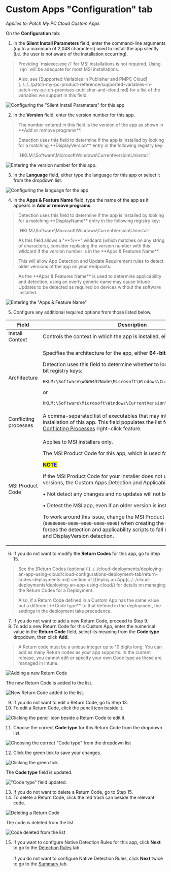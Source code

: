 # Custom Apps "Configuration" tab

_Applies to: Patch My PC Cloud Custom Apps_

On the **Configuration** tab:

1. In the **Silent Install Parameters** field, enter the command-line arguments (up to a maximum of 2,048 characters) used to install the app silently (i.e. the user is not aware of the installation occurring).

<blockquote class="wp-block-quote is-note">
<p>Providing `msiexec.exe /i` for MSI installations is not required. Using `/qn` will be adequate for most MSI installations.</p>
<p>Also, see [Supported Variables in Publisher and PMPC Cloud](../../../patch-my-pc-product-reference/supported-variables-in-patch-my-pc-on-premises-publisher-and-cloud.md) for a list of the variables we support in this field.</p>
</blockquote>

![Configuring the "Silent Install Parameters" for this app](/_images/image-(43).png "Configuring the &#x22;Silent Install Parameters&#x22; for this app")

2. In the **Version** field, enter the version number for this app.

<blockquote class="wp-block-quote is-note">
<p>The number entered in this field is the version of the app as shown in **Add or remove programs**.</p>
<p>Detection uses this field to determine if the app is installed by looking for a matching **DisplayVersion** entry in the following registry key:</p>
<p>`HKLM:\Software\Microsoft\Windows\CurrentVersion\Uninstall`</p>
</blockquote>

![Entering the version number for this app.](/_images/image-(42).png "Entering the version number for this app.")

3. In the **Language** field, either type the language for this app or select it from the dropdown list.

![Configuring the language for the app](/_images/image-(41).png "Configuring the language for the app")

4. In the **Apps & Feature Name** field, type the name of the app as it appears in **Add or remove programs**.

<blockquote class="wp-block-quote is-note">
<p>Detection uses this field to determine if the app is installed by looking for a matching **DisplayName** entry in the following registry key:</p>
<p>`HKLM:\Software\Microsoft\Windows\CurrentVersion\Uninstall`</p>
<p>As this field allows a "**%**" wildcard (which matches on any string of characters), consider replacing the version number with this wildcard if the version number is in the **Apps & Features Name**.</p>
<p>This will allow App Detection and Update Requirement rules to detect older versions of the app on your endpoints.</p>
</blockquote>

<blockquote class="wp-block-quote is-important">
<p>As the **Apps & Features Name** is used to determine applicability and detection, using an overly generic name may cause Intune Updates to be detected as required on devices without the software installed.</p>
</blockquote>

![Entering the "Apps & Feature Name"](/_images/image-(44).png "Entering the &#x22;Apps &#x26; Feature Name&#x22;")

5. Configure any additional required options from those listed below.

<table><thead><tr><th width="194.6666259765625">Field</th><th>Description</th></tr></thead><tbody><tr><td>Install Context</td><td>Controls the context in which the app is installed, either SYSTEM or <strong>User</strong>.</td></tr><tr><td>Architecture</td><td><p>Specifies the architecture for the app, either <strong>64-bit</strong> or <strong>32-bit</strong>.</p><p>Detection uses this field to determine whether to look in the 32-bit or 64-bit registry keys:</p><p><code>HKLM:\Software\WOW6432Node\Microsoft\Windows\CurrentVersion\Uninstall</code></p><p>or</p><p><code>HKLM:\Software\Microsoft\Windows\CurrentVersion\Uninstall</code></p></td></tr><tr><td>Conflicting processes</td><td>A comma-separated list of executables that may interfere with the installation of this app. This field populates the list for the <a href="https://patchmypc.com/manage-conflicting-processes-when-updating-third-party-applications">Manage Conflicting Processes</a> right-click feature.</td></tr><tr><td>MSI Product Code</td><td><p>Applies to MSI installers only.</p><p>The MSI Product Code for this app, which is used for detection.</p><p></p><p><mark style="color:blue;"><strong>NOTE</strong></mark></p><p>If the MSI Product Code for your installer does not update between versions, the Custom Apps Detection and Applicability rules will:</p><p></p><p>• Not detect any changes and no updates will not be installed.</p><p>• Detect the MSI app, even if an older version is installed.</p><p></p><p>To work around this issue, change the MSI Product Code to all <strong>0</strong>'s (<code>00000000-0000-0000-0000-0000</code>) when creating the Custom App. This forces the detection and applicability scripts to fall back to DisplayName and DisplayVersion detection.</p></td></tr></tbody></table>

6. If you do not want to modify the **Return Codes** for this app, go to Step 15.

<blockquote class="wp-block-quote is-note">
<p>See the [Return Codes (optional)](../../cloud-deployments/deploying-an-app-using-cloud/cloud-configurations-deployment-tab/return-codes-deployments.md) section of [Deploy an App](../../cloud-deployments/deploying-an-app-using-cloud/) for details on managing the Return Codes for a Deployment.</p>
<p>Also, if a Return Code defined in a Custom App has the same value but a different **Code type** to that defined in the deployment, the settings in the deployment take precedence.</p>
</blockquote>

7. If you do not want to add a new Return Code, proceed to Step 9.
8. To add a new Return Code for this Custom App, enter the numerical value in the **Return Code** field, select its meaning from the **Code type** dropdown, then click **Add**.

<blockquote class="wp-block-quote is-note">
<p>A Return code must be a unique integer up to 10 digits long. You can add as many Return codes as your app supports. In the current release, you cannot edit or specify your own Code type as these are managed in Intune.</p>
</blockquote>

![Adding a new Return Code](/_images/image-(2625).png "Adding a new Return Code")

The new Return Code is added to the list.

![New Return Code added to the list.](/_images/image-(2626).png "New Return Code added to the list.")

9. If you do not want to edit a Return Code, go to Step 13.
10. To edit a Return Code, click the pencil icon beside it.

![Clicking the pencil icon beside a Return Code to edit it.](/_images/image-(2627).png "Clicking the pencil icon beside a Return Code to edit it.")

11. Choose the correct **Code type** for this Return Code from the dropdown list.

![Choosing the correct "Code type" from the dropdown list](/_images/image-(2628).png "Choosing the correct “Code type” from the dropdown list")

12. Click the green tick to save your changes.

![Clicking the green tick.](/_images/image-(2629).png "Clicking the green tick.")

The **Code type** field is updated.

!["Code type" field updated.](/_images/image-(2630).png "“Code type” field updated.")

13. If you do not want to delete a Return Code, go to Step 15.
14. To delete a Return Code, click the red trash can beside the relevant code.

![Deleting a Return Code](/_images/image-(2631).png "Deleting a Return Code")

The code is deleted from the list.

![Code deleted from the list](/_images/image-(2632).png "Code deleted from the list")

15. If you want to configure Native Detection Rules for this app, click **Next** to go to the [Detection Rules](custom-apps-detection-rules-tab.md) tab.\
    \
    If you do not want to configure Native Detection Rules, click **Next** twice to go to the [Summary ](custom-apps-summary-tab.md)tab.